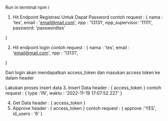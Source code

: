 Run in terminal 
npm i

1. Hit Endpoint Registrasi Untuk Dapat Password
contoh request : 
{
    nama : 'tes',
    email : 'email@mail.com',
    npp : '13131',
    npp_supervisor: '11111',
    password: 'passwordtes'

}

2. Hit endpoint login
contoh request : 
{
    nama : 'tes',
    email : 'email@mail.com',
    npp : '13131',

}

Dari login akan mendapatkan access_token dan masukan access token ke dalam header

Lakukan proses insert data
3. Insert Data
header : 
{
    access_token
}
contoh request : 
{
    type :'IN',
    waktu : '2022-11-19 17:07:52.227' 
}

4. Get Data
header : 
{
    access_token
}
5. Approve
header : 
{
    access_token
}
contoh request : 
{
    approve :'YES',
    id_users : '6' 
}
